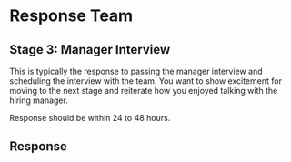 # Response Team

## Stage 3: Manager Interview

This is typically the response to passing the manager interview and scheduling the interview with the team. You want to show excitement for moving to the next stage and reiterate how you enjoyed talking with the hiring manager.

Response should be within 24 to 48 hours.

## Response

